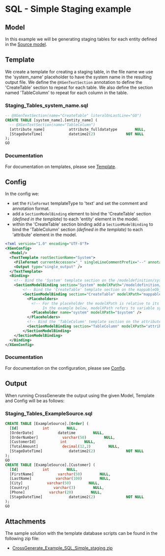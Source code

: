 # SQL - Simple Staging example

## Model
In this example we will be generating staging tables for each entity defined in the [Source model](../../Model/Source_model).

## Template
We create a template for creating a staging table, in the file name we use the 'system_name' placeholder to have the system name in the resulting output file.
We define the `@XGenTextSection` annotation to define the 'CreateTable' section to repeat for each table.
We also define the section named 'TableColumn' to repeat for each column in the table.

### Staging_Tables_system_name.sql

``` sql
-- @XGenTextSection(name="CreateTable" literalOnLastLine="GO")
CREATE TABLE [system_name].[entity_name] (
  -- @XGenTextSection(name="TableColumn")
  [attribute_name]           attribute_fulldatatype        NULL,
  [StageDateTime]            datetime2(2)              NOT NULL  
);
GO
```

### Documentation
For documentation on templates, please see [Template](../../../Template).

## Config
In the config we:

- set the `FileFormat` templateType to 'text' and set the comment and annotation format.
- add a `SectionModelBinding` element to bind the 'CreateTable' section _(defined in the template)_ to each 'entity' element in the model.
- within the 'CreateTable' section binding add a `SectionModelBinding` to bind the 'TableColumn' section _(defined in the template)_ to each 'attribute' element in the model.

``` xml
<?xml version="1.0" encoding="UTF-8"?>
<XGenConfig>
  <Model/>
  <TextTemplate rootSectionName="System">
    <FileFormat currentAccessor="_" singleLineCommentPrefix="--" annotationPrefix="@XGen" annotationArgsPrefix="(" annotationArgsSuffix=")" />
    <Output type="single_output" />
  </TextTemplate>
  <Binding>
    <!-- Bind the 'System' template section on the /modeldefinition/system elements in the model. -->
    <SectionModelBinding section="System" modelXPath="/modeldefinition/system" placeholderName="system" variableName="system">
        <!-- Bind the 'CreateTable' template section on the mappableObjects/entity elements in the model. -->
        <SectionModelBinding section="CreateTable" modelXPath="mappableObjects/entity" placeholderName="entity">
          <Placeholders>
            <!-- For the placeholder the modelXPath is relative to its section model XPath and can use variables defined in the parent section or it's ancestors. 
                 In the example below, modelXPath refers to variable system, which resolves to the modelXPath of the previously defined section named "System". -->
            <Placeholder name="system" modelXPath="$system" />
          </Placeholders>
          <!-- Bind the 'TableColumn' template section on the attributes/attribute elements in the model. -->
          <SectionModelBinding section="TableColumn" modelXPath="attributes/attribute" placeholderName="attribute" />
        </SectionModelBinding>
    </SectionModelBinding>
  </Binding>
</XGenConfig>
```

### Documentation
For documentation on the configuration, please see [Config](../../../Config).

## Output
When running CrossGenerate the output using the given Model, Template and Config will be as follows:

### Staging_Tables_ExampleSource.sql
``` sql
CREATE TABLE [ExampleSource].[Order] (
  [Id]           int        NULL,
  [OrderDate]           datetime        NULL,
  [OrderNumber]           varchar(50)        NULL,
  [CustomerId]           int        NULL,
  [TotalAmount]           decimal(12,2)        NULL,
  [StageDateTime]            datetime2(2)              NOT NULL  
);
GO
CREATE TABLE [ExampleSource].[Customer] (
  [Id]           int        NULL,
  [FirstName]           varchar(50)        NULL,
  [LastName]           varchar(100)        NULL,
  [City]           varchar(50)        NULL,
  [Country]           varchar(3)        NULL,
  [Phone]           varchar(20)        NULL,
  [StageDateTime]            datetime2(2)              NOT NULL  
);
GO
```

## Attachments
The sample solution with the template database scripts can be found in the following zip file:

- [CrossGenerate_Example_SQL_Simple_staging.zip](CrossGenerate_Example_SQL_Simple_staging.zip)